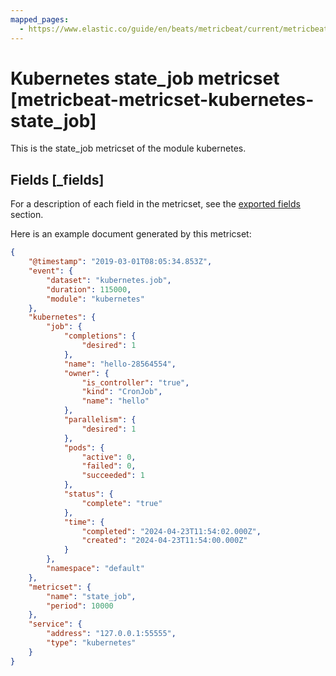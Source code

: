 ```yaml
---
mapped_pages:
  - https://www.elastic.co/guide/en/beats/metricbeat/current/metricbeat-metricset-kubernetes-state_job.html
---
```


# Kubernetes state_job metricset [metricbeat-metricset-kubernetes-state_job]

This is the state_job metricset of the module kubernetes.

## Fields [_fields]

For a description of each field in the metricset, see the [exported fields](/reference/metricbeat/exported-fields-kubernetes.md) section.

Here is an example document generated by this metricset:

```json
{
    "@timestamp": "2019-03-01T08:05:34.853Z",
    "event": {
        "dataset": "kubernetes.job",
        "duration": 115000,
        "module": "kubernetes"
    },
    "kubernetes": {
        "job": {
            "completions": {
                "desired": 1
            },
            "name": "hello-28564554",
            "owner": {
                "is_controller": "true",
                "kind": "CronJob",
                "name": "hello"
            },
            "parallelism": {
                "desired": 1
            },
            "pods": {
                "active": 0,
                "failed": 0,
                "succeeded": 1
            },
            "status": {
                "complete": "true"
            },
            "time": {
                "completed": "2024-04-23T11:54:02.000Z",
                "created": "2024-04-23T11:54:00.000Z"
            }
        },
        "namespace": "default"
    },
    "metricset": {
        "name": "state_job",
        "period": 10000
    },
    "service": {
        "address": "127.0.0.1:55555",
        "type": "kubernetes"
    }
}
```
